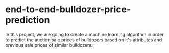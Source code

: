 # end-to-end-bulldozer-price-prediction
In this project, we are going to create a machine learning algorithm in order to predict the auction sale prices of bulldozers based on it's attributes and previous sale prices of similar bulldozers.
